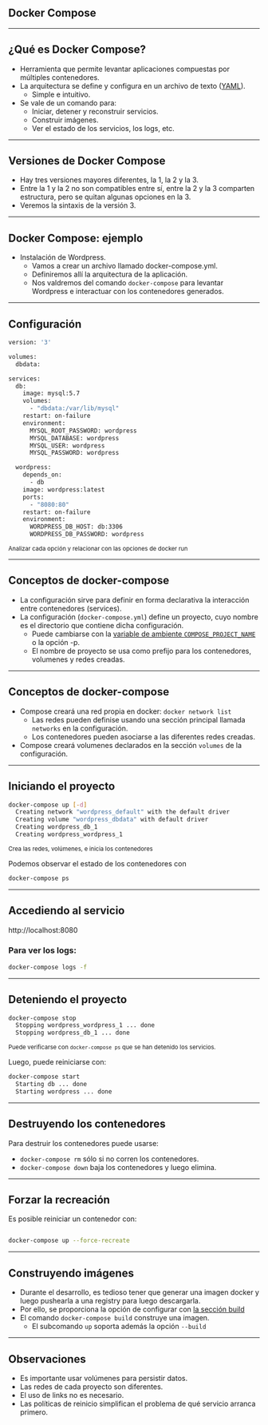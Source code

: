 ## Docker Compose

---

## ¿Qué es Docker Compose?

* Herramienta que permite levantar aplicaciones compuestas por múltiples
  contenedores.
* La arquitectura se define y configura en un archivo de texto
  ([YAML](http://yaml.org)).
  * Simple e intuitivo.
* Se vale de un comando para:
  * Iniciar, detener y reconstruir servicios.
  * Construir imágenes.
  * Ver el estado de los servicios, los logs, etc.

---

## Versiones de Docker Compose

* Hay tres versiones mayores diferentes, la 1, la 2 y la 3.
* Entre la 1 y la 2 no son compatibles entre sí, entre la 2 y la 3 comparten
  estructura, pero se quitan algunas opciones en la 3.
* Veremos la sintaxis de la versión 3.

---

## Docker Compose: ejemplo

* Instalación de Wordpress.
  * Vamos a crear un archivo llamado docker-compose.yml.
  * Definiremos allí la arquitectura de la aplicación.
  * Nos valdremos del comando `docker-compose` para levantar Wordpress e
    interactuar con los contenedores generados.

---

## Configuración

```bash
version: '3'

volumes:
  dbdata:

services:
  db:
    image: mysql:5.7
    volumes:
      - "dbdata:/var/lib/mysql"
    restart: on-failure
    environment:
      MYSQL_ROOT_PASSWORD: wordpress
      MYSQL_DATABASE: wordpress
      MYSQL_USER: wordpress
      MYSQL_PASSWORD: wordpress

  wordpress:
    depends_on:
      - db
    image: wordpress:latest
    ports:
      - "8080:80"
    restart: on-failure
    environment:
      WORDPRESS_DB_HOST: db:3306
      WORDPRESS_DB_PASSWORD: wordpress

```
<small>
Analizar cada opción y relacionar con las opciones de docker run
</small>

---

## Conceptos de docker-compose

* La configuración sirve para definir en forma declarativa la interacción entre contenedores (services).
* La configuración (`docker-compose.yml`) define un proyecto, cuyo nombre es el directorio que contiene dicha configuración.
  * Puede cambiarse con la [variable de ambiente `COMPOSE_PROJECT_NAME`](https://docs.docker.com/compose/reference/envvars/) o la opción -p.
  * El nombre de proyecto se usa como prefijo para los contenedores, volumenes y redes creadas.

---

## Conceptos de docker-compose

* Compose creará una red propia en docker: `docker network list`
  * Las redes pueden definise usando una sección principal llamada `networks` en la configuración.
  * Los contenedores pueden asociarse a las diferentes redes creadas.
* Compose creará volumenes declarados en la sección `volumes` de la configuración.

---

## Iniciando el proyecto

```bash
docker-compose up [-d]
  Creating network "wordpress_default" with the default driver
  Creating volume "wordpress_dbdata" with default driver
  Creating wordpress_db_1
  Creating wordpress_wordpress_1
```
<small>Crea las redes, volúmenes, e inicia los contenedores</small>

Podemos observar el estado de los contenedores con

```bash
docker-compose ps
```

---

## Accediendo al servicio

http://localhost:8080

### Para ver los logs:

```bash
docker-compose logs -f
```

---

## Deteniendo el proyecto

```bash
docker-compose stop
  Stopping wordpress_wordpress_1 ... done
  Stopping wordpress_db_1 ... done
```

<small>Puede verificarse con `docker-compose ps` que se han detenido los servicios.</small>

Luego, puede reiniciarse con:

```bash
docker-compose start
  Starting db ... done
  Starting wordpress ... done
```

---

## Destruyendo los contenedores

Para destruir los contenedores puede usarse:

* `docker-compose rm` sólo si no corren los contenedores.
* `docker-compose down` baja los contenedores y luego elimina.

---

## Forzar la recreación

Es posible reiniciar un contenedor con:

```bash

docker-compose up --force-recreate

```

---

## Construyendo imágenes

* Durante el desarrollo, es tedioso tener que generar una imagen docker y luego
  pushearla a una registry para luego descargarla.
* Por ello, se proporciona la opción de configurar con [la sección build](https://docs.docker.com/compose/compose-file/#build)
* El comando `docker-compose build` construye una imagen.
  * El subcomando `up` soporta además la opción `--build`

---

## Observaciones

* Es importante usar volúmenes para persistir datos.
* Las redes de cada proyecto son diferentes.
* El uso de links no es necesario.
* Las políticas de reinicio simplifican el problema de qué servicio arranca primero.

